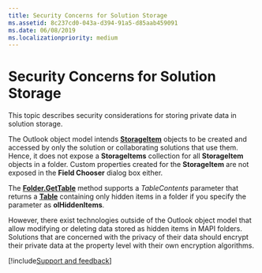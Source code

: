 ```yaml
---
title: Security Concerns for Solution Storage
ms.assetid: 8c237cd0-043a-d394-91a5-d85aab459091
ms.date: 06/08/2019
ms.localizationpriority: medium
---
```



# Security Concerns for Solution Storage

This topic describes security considerations for storing private data in solution storage.

The Outlook object model intends **[StorageItem](../../../api/Outlook.StorageItem.md)** objects to be created and accessed by only the solution or collaborating solutions that use them. Hence, it does not expose a **StorageItems** collection for all **StorageItem** objects in a folder. Custom properties created for the **StorageItem** are not exposed in the **Field Chooser** dialog box either.

The **[Folder.GetTable](../../../api/Outlook.Folder.GetTable.md)** method supports a _TableContents_ parameter that returns a **[Table](../../../api/Outlook.Table.md)** containing only hidden items in a folder if you specify the parameter as **olHiddenItems**.

However, there exist technologies outside of the Outlook object model that allow modifying or deleting data stored as hidden items in MAPI folders. Solutions that are concerned with the privacy of their data should encrypt their private data at the property level with their own encryption algorithms.

[!include[Support and feedback](~/includes/feedback-boilerplate.md)]